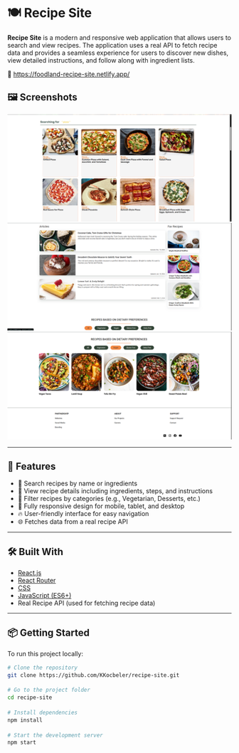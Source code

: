 # 🍽️ Recipe Site

**Recipe Site** is a modern and responsive web application that allows users to search and view recipes. The application uses a real API to fetch recipe data and provides a seamless experience for users to discover new dishes, view detailed instructions, and follow along with ingredient lists.

🔗 https://foodland-recipe-site.netlify.app/

## 🖼️ Screenshots

![Search Search](https://raw.githubusercontent.com/KKocbeler/recipe-site/master/public/Images/github-img/search.png)
![Artcile](https://raw.githubusercontent.com/KKocbeler/recipe-site/master/public/Images/github-img/article.png)
![DietSection](https://raw.githubusercontent.com/KKocbeler/recipe-site/master/public/Images/github-img/diet-section.png)

---

## 🚀 Features

- 🔎 Search recipes by name or ingredients
- 🍲 View recipe details including ingredients, steps, and instructions
- 🍴 Filter recipes by categories (e.g., Vegetarian, Desserts, etc.)
- 📱 Fully responsive design for mobile, tablet, and desktop
- 🔥 User-friendly interface for easy navigation
- 🌐 Fetches data from a real recipe API

---

## 🛠️ Built With

- [React.js](https://reactjs.org/)
- [React Router](https://reactrouter.com/)
- [CSS](https://developer.mozilla.org/en-US/docs/Web/CSS)
- [JavaScript (ES6+)](https://developer.mozilla.org/en-US/docs/Web/JavaScript)
- Real Recipe API (used for fetching recipe data)

---

## 📦 Getting Started

To run this project locally:

```bash
# Clone the repository
git clone https://github.com/KKocbeler/recipe-site.git

# Go to the project folder
cd recipe-site

# Install dependencies
npm install

# Start the development server
npm start


